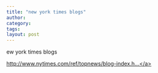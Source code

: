 ```yaml
---
title: "new york times blogs"
author:
category: 
tags: 
layout: post
---
```


ew york times blogs

<a href="http://www.nytimes.com/ref/topnews/blog-index.html">http://www.nytimes.com/ref/topnews/blog-index.h...</a>


